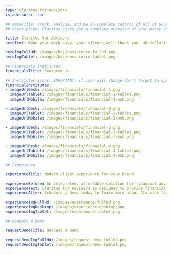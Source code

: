 ```yaml
---
type: claritus-for-advisors
is_advisors: true

## metaTitle: Track, analyze, and be in complete control of all of your assets and investments - all in one place!
## description: Claritus gives you a complete overview of your money and investments, offering accurate insight and assessments

title: Claritus for Advisors
heroText: Make your work easy, your clients will thank you. <br/>Claritus' benefits are now adjusted for professionals.

heroImgFullHd: /images/business-intro-fullhd.png
heroImgTablet: /images/business-intro-tablet.png

## Financials institutes
financialsTitle: Featured in

## Institutes icons. IMPORTANT: if icon will change don't forget to update tablet version for it
financialInstitutes:
- imageUrlDesk: /images/financials/financial-1.png
  imageUrlTablet: /images/financials/financial-1-tablet.png
  imageUrlMobile: /images/financials/financial-1-mob.png

- imageUrlDesk: /images/financials/financial-2.png
  imageUrlTablet: /images/financials/financial-2-tablet.png
  imageUrlMobile: /images/financials/financial-2-mob.png

- imageUrlDesk: /images/financials/financial-3.png
  imageUrlTablet: /images/financials/financial-3-tablet.png
  imageUrlMobile: /images/financials/financial-3-mob.png

- imageUrlDesk: /images/financials/financial-4.png
  imageUrlTablet: /images/financials/financial-4-tablet.png
  imageUrlMobile: /images/financials/financial-4-mob.png

## Experience

experienceTitle: Modern client experience for your brand.

experienceBefore: An integrated, affordable solution for financial advisors.
experienceText: Claritus for Advisors is designed to provide financial advisors (like CPAs, RIAs, and family offices) with the ability to manage and share client portfolios in a simple, dynamic, and rich way.
experienceAfter: Schedule a demo today to learn more about Claritus for Advisor

experienceImgFullHd: /images/experience-fullhd.png
experienceImgDesktop: /images/experience-desktop.png
experienceImgTablet: /images/experience-tablet.png

## Request a demo

requestDemoTitle: Request a Demo

requestDemoImgFullHd: /images/request-demo-fullhd.png
requestDemoImgTablet: /images/request-demo-tablet.png
---
```


